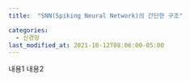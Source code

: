 ```yaml
---
title:  "SNN(Spiking Neural Network)의 간단한 구조"

categories:
  - 신경망
last_modified_at: 2021-10-12T08:06:00-05:00
---
```



내용1
내용2
